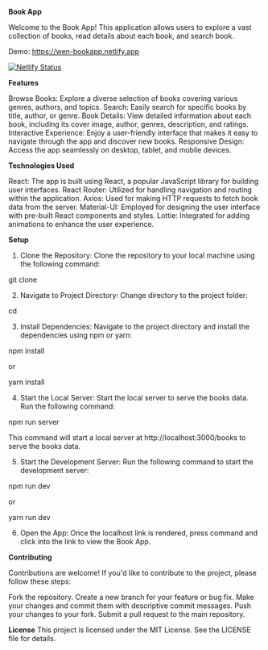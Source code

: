 **Book App**

Welcome to the Book App! This application allows users to explore a vast collection of books, read details about each book, and search book.

Demo: https://wen-bookapp.netlify.app

[![Netlify Status](https://api.netlify.com/api/v1/badges/892d8973-ba48-469a-b39a-4f8133d87043/deploy-status?branch=main)](https://app.netlify.com/sites/wen-bookapp/deploys)

**Features**

Browse Books: Explore a diverse selection of books covering various genres, authors, and topics.
Search: Easily search for specific books by title, author, or genre.
Book Details: View detailed information about each book, including its cover image, author, genres, description, and ratings.
Interactive Experience: Enjoy a user-friendly interface that makes it easy to navigate through the app and discover new books.
Responsive Design: Access the app seamlessly on desktop, tablet, and mobile devices.

**Technologies Used**

React: The app is built using React, a popular JavaScript library for building user interfaces.
React Router: Utilized for handling navigation and routing within the application.
Axios: Used for making HTTP requests to fetch book data from the server.
Material-UI: Employed for designing the user interface with pre-built React components and styles.
Lottie: Integrated for adding animations to enhance the user experience.

**Setup**

1. Clone the Repository: Clone the repository to your local machine using the following command:

git clone <repository-url>

2. Navigate to Project Directory: Change directory to the project folder:

cd <project-folder>

3. Install Dependencies: Navigate to the project directory and install the dependencies using npm or yarn:

npm install

or

yarn install

4. Start the Local Server: Start the local server to serve the books data. Run the following command:

npm run server

This command will start a local server at http://localhost:3000/books to serve the books data.

5. Start the Development Server: Run the following command to start the development server:

npm run dev

or

yarn run dev

6. Open the App: Once the localhost link is rendered, press command and click into the link to view the Book App.

**Contributing**

Contributions are welcome! If you'd like to contribute to the project, please follow these steps:

Fork the repository.
Create a new branch for your feature or bug fix.
Make your changes and commit them with descriptive commit messages.
Push your changes to your fork.
Submit a pull request to the main repository.

**License**
This project is licensed under the MIT License. See the LICENSE file for details.
